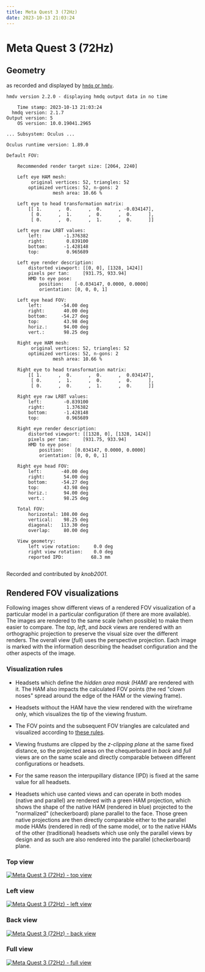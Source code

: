```yaml
---
title: Meta Quest 3 (72Hz)
date: 2023-10-13 21:03:24
---
```

# Meta Quest 3 (72Hz)

## Geometry

as recorded and displayed by [`hmdq` or `hmdv`](https://github.com/risa2000/hmdq).
```
hmdv version 2.2.0 - displaying hmdq output data in no time

    Time stamp: 2023-10-13 21:03:24
  hmdq version: 2.1.7
Output version: 5
    OS version: 10.0.19041.2965

... Subsystem: Oculus ...

Oculus runtime version: 1.89.0

Default FOV:

    Recommended render target size: [2064, 2240]

    Left eye HAM mesh:
         original vertices: 52, triangles: 52
        optimized vertices: 52, n-gons: 2
                 mesh area: 10.66 %

    Left eye to head transformation matrix:
        [[ 1.      ,  0.      ,  0.      , -0.034147],
         [ 0.      ,  1.      ,  0.      ,  0.      ],
         [ 0.      ,  0.      ,  1.      ,  0.      ]]

    Left eye raw LRBT values:
        left:        -1.376382
        right:        0.839100
        bottom:      -1.428148
        top:          0.965689

    Left eye render description:
        distorted viewport: [[0, 0], [1328, 1424]]
        pixels per tan:     [931.75, 933.94]
        HMD to eye pose:
            position:    [-0.034147, 0.0000, 0.0000]
            orientation: [0, 0, 0, 1]

    Left eye head FOV:
        left:       -54.00 deg
        right:       40.00 deg
        bottom:     -54.27 deg
        top:         43.98 deg
        horiz.:      94.00 deg
        vert.:       98.25 deg

    Right eye HAM mesh:
         original vertices: 52, triangles: 52
        optimized vertices: 52, n-gons: 2
                 mesh area: 10.66 %

    Right eye to head transformation matrix:
        [[ 1.      ,  0.      ,  0.      ,  0.034147],
         [ 0.      ,  1.      ,  0.      ,  0.      ],
         [ 0.      ,  0.      ,  1.      ,  0.      ]]

    Right eye raw LRBT values:
        left:        -0.839100
        right:        1.376382
        bottom:      -1.428148
        top:          0.965689

    Right eye render description:
        distorted viewport: [[1328, 0], [1328, 1424]]
        pixels per tan:     [931.75, 933.94]
        HMD to eye pose:
            position:    [0.034147, 0.0000, 0.0000]
            orientation: [0, 0, 0, 1]

    Right eye head FOV:
        left:       -40.00 deg
        right:       54.00 deg
        bottom:     -54.27 deg
        top:         43.98 deg
        horiz.:      94.00 deg
        vert.:       98.25 deg

    Total FOV:
        horizontal: 108.00 deg
        vertical:    98.25 deg
        diagonal:   113.30 deg
        overlap:     80.00 deg

    View geometry:
        left view rotation:     0.0 deg
        right view rotation:    0.0 deg
        reported IPD:          68.3 mm


```
Recorded and contributed by _knob2001_.

## Rendered FOV visualizations

Following images show different views of a rendered FOV visualization of a
particular model in a particular configuration (if there are more available).
The images are rendered to the same scale (when possible) to make them easier
to compare. The _top_, _left_, and _back_ views are rendered with an
orthographic projection to preserve the visual size over the different renders.
The overall view (_full_) uses the perspective projection. Each image is marked
with the information describing the headset configuration and the other aspects
of the image.

### Visualization rules

* Headsets which define the _hidden area mask (HAM)_ are rendered with it. The
  HAM also impacts the calculated FOV points (the red "clown noses" spread
  around the edge of the HAM or the viewing frame).

* Headsets without the HAM have the view rendered with the wireframe only, which
  visualizes the tip of the viewing frustum.

* The FOV points and the subsequent FOV triangles are calculated and visualized
  according to [these
  rules](https://risa2000.github.io/vrdocs/docs/hmd_fov_calculation).

* Viewing frustums are clipped by the _z-clipping plane_ at the same fixed
  distance, so the projected areas on the chequerboard in _back_ and _full_
  views are on the same scale and directly comparable between different
  configurations or headsets.

* For the same reason the interpupillary distance (IPD) is fixed at the same
  value for all headsets.

* Headsets which use canted views and can operate in both modes (native and
  parallel) are rendered with a green HAM projection, which shows the shape of
  the native HAM (rendered in blue) projected to the "normalized"
  (checkerboard) plane parallel to the face. Those green native projections are
  then directly comparable either to the parallel mode HAMs (rendered in red)
  of the same model, or to the native HAMs of the other (traditional) headsets
  which use only the parallel views by design and as such are also rendered
  into the parallel (checkerboard) plane.

### Top view
[![Meta Quest 3 (72Hz) - top view](../images/MetaQuest3_Native_R72_top.dmx.png)](../images/MetaQuest3_Native_R72_top.dmx.png)

### Left view
[![Meta Quest 3 (72Hz) - left view](../images/MetaQuest3_Native_R72_left.dmx.png)](../images/MetaQuest3_Native_R72_left.dmx.png)

### Back view
[![Meta Quest 3 (72Hz) - back view](../images/MetaQuest3_Native_R72_back.dmx.png)](../images/MetaQuest3_Native_R72_back.dmx.png)

### Full view
[![Meta Quest 3 (72Hz) - full view](../images/MetaQuest3_Native_R72_over.dmx.png)](../images/MetaQuest3_Native_R72_over.dmx.png)


